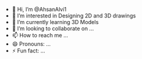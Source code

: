 - 👋 Hi, I’m @AhsanAlvi1
- 👀 I’m interested in Designing 2D and 3D drawings
- 🌱 I’m currently learning 3D Models
- 💞️ I’m looking to collaborate on ...
- 📫 How to reach me ...
- 😄 Pronouns: ...
- ⚡ Fun fact: ...

<!---
AhsanAlvi1/AhsanAlvi1 is a ✨ special ✨ repository because its `README.md` (this file) appears on your GitHub profile.
You can click the Preview link to take a look at your changes.
--->
